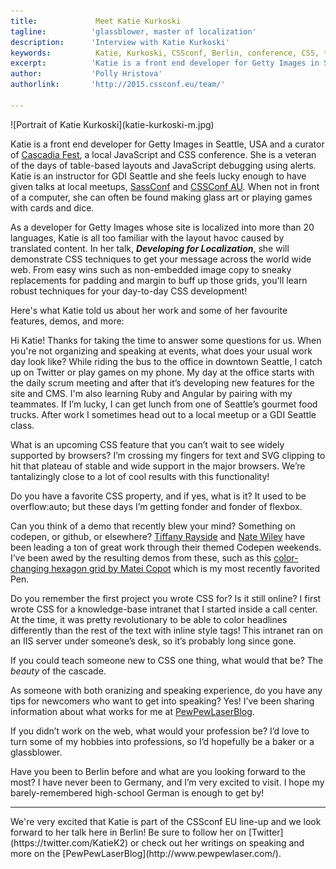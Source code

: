 ```yaml
---
title:             Meet Katie Kurkoski 
tagline:          'glassblower, master of localization'
description:      'Interview with Katie Kurkoski'
keywords:          Katie, Kurkoski, CSSconf, Berlin, conference, CSS, talks, localization
excerpt:          'Katie is a front end developer for Getty Images in Seattle, USA and a curator of Cascadia Fest, a local JavaScript and CSS conference. Working on the Getty Images website which is localized into more than 20 languages, Katie is all too familiar with the layout havoc caused by translated content. In her talk, Developing for Localization, she will demonstrate robust CSS techniques to get your message across the world wide web. '
author:           'Polly Hristova'
authorlink:       'http://2015.cssconf.eu/team/'

---
```


<div class="blog-img blog-img--center">
  ![Portrait of Katie Kurkoski](katie-kurkoski-m.jpg)
</div>

Katie is a front end developer for Getty Images in Seattle, USA and a curator of [Cascadia Fest](http://2015.cascadiajs.com/), a local JavaScript and CSS conference. She is a veteran of the days of table-based layouts and JavaScript debugging using alerts. Katie is an instructor for GDI Seattle and she feels lucky enough to have given talks at local meetups, [SassConf](http://sassconf.com/) and [CSSConf AU](http://2015.cssconf.com.au/). When not in front of a computer, she can often be found making glass art or playing games with cards and dice. 

As a developer for Getty Images whose site is localized into more than 20 languages, Katie is all too familiar with the layout havoc caused by translated content. In her talk, _**Developing for Localization**_, she will demonstrate CSS techniques to get your message across the world wide web. From easy wins such as non-embedded image copy to sneaky replacements for padding and margin to buff up those grids, you'll learn robust techniques for your day-to-day CSS development!

Here's what Katie told us about her work and some of her favourite features, demos, and more:

<span class="strong-border">Hi Katie! Thanks for taking the time to answer some questions for us. When you're not organizing and speaking at events, what does your usual work day look like?</span>
While riding the bus to the office in downtown Seattle, I catch up on Twitter or play games on my phone. My day at the office starts with the daily scrum meeting and after that it’s developing new features for the site and CMS. I'm also learning Ruby and Angular by pairing with my teammates. If I’m lucky, I can get lunch from one of Seattle’s gourmet food trucks. After work I sometimes head out to a local meetup or a GDI Seattle class. 

<span class="strong-border">What is an upcoming CSS feature that you can’t wait to see widely supported by browsers?</span>
I’m crossing my fingers for text and SVG clipping to hit that plateau of stable and wide support in the major browsers. We’re tantalizingly close to a lot of cool results with this functionality!

<span class="strong-border">Do you have a favorite CSS property, and if yes, what is it?</span>
It used to be overflow:auto; but these days I’m getting fonder and fonder of flexbox.

<span class="strong-border">Can you think of a demo that recently blew your mind? Something on codepen, or github, or elsewhere?</span>
[Tiffany Rayside](https://twitter.com/tmrDevelops) and [Nate Wiley](https://twitter.com/htmlnate) have been leading a ton of great work through their themed Codepen weekends. I’ve been awed by the resulting demos from these, such as this [color-changing hexagon grid by Matei Copot](http://codepen.io/towc/pen/mJzOWJ) which is my most recently favorited Pen.

<span class="strong-border">Do you remember the first project you wrote CSS for? Is it still online?</span>
I first wrote CSS for a knowledge-base intranet that I started inside a call center. At the time, it was pretty revolutionary to be able to color headlines differently than the rest of the text with inline style tags! This intranet ran on an IIS server under someone’s desk, so it’s probably long since gone.

<span class="strong-border">If you could teach someone new to CSS one thing, what would that be?</span>
The _beauty_ of the cascade.

<span class="strong-border">As someone with both oranizing and speaking experience, do you have any tips for newcomers who want to get into speaking?</span>
Yes! I’ve been sharing information about what works for me at [PewPewLaserBlog](http://www.pewpewlaser.com/tag/speaking). 

<span class="strong-border">If you didn’t work on the web, what would your profession be?</span>
I’d love to turn some of my hobbies into professions, so I’d hopefully be a baker or a glassblower.

<span class="strong-border">Have you been to Berlin before and what are you looking forward to the most?</span>
I have never been to Germany, and I’m very excited to visit. I hope my barely-remembered high-school German is enough to get by!
<hr>
We're very excited that Katie is part of the CSSconf EU line-up and we look forward to her talk here in Berlin! Be sure to follow her on [Twitter](https://twitter.com/KatieK2) or check out her writings on speaking and more on the [PewPewLaserBlog](http://www.pewpewlaser.com/).
